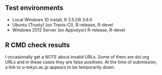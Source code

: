 ## Test environments
* Local Windows 10 install, R 3.5.1/R 3.6.0
* Ubuntu (Trusty) (on Travis-CI), R-release, R-devel
* Windows 2012 Server (on Appveyor) R-release, R-devel

## R CMD check results
I occasionally get a NOTE about invalid URLs. Some of them are doi.org 
URLs and in these cases they are false positives. At the time of submission,
a link to u-tokyo.ac.jp appears to be temporarily down.

